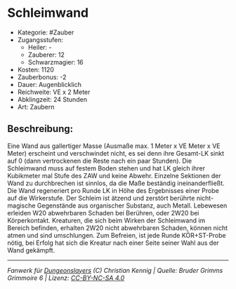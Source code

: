 # Schleimwand  
- Kategorie: #Zauber  
- Zugangsstufen:  
  - Heiler: -  
  - Zauberer: 12  
  - Schwarzmagier: 16  
- Kosten: 1120  
- Zauberbonus: -2  
- Dauer: Augenblicklich  
- Reichweite: VE x 2 Meter  
- Abklingzeit: 24 Stunden  
- Art: Zaubern     

## Beschreibung:
 Eine Wand aus gallertiger Masse (Ausmaße max. 1 Meter x VE Meter x VE Meter) erscheint und verschwindet nicht, es sei denn ihre Gesamt-LK sinkt auf 0 (dann vertrockenen die Reste nach ein paar Stunden). Die Schleimwand muss auf festem Boden stehen und hat LK gleich ihrer Kubikmeter mal Stufe des ZAW und keine Abwehr. Einzelne Sektionen der Wand zu durchbrechen ist sinnlos, da die Maße beständig ineinanderfließt. Die Wand regeneriert pro Runde LK in Höhe des Ergebnisses einer Probe auf die Wirkerstufe. Der Schleim ist ätzend und zerstört berührte nicht-magische Gegenstände aus organischer Substanz, auch Metall. Lebewesen erleiden W20 abwehrbaren Schaden bei Berühren, oder 2W20 bei Körperkontakt. Kreaturen, die sich beim Wirken der Schleimwand im Bereich befinden, erhalten 2W20 nicht abwehrbaren Schaden, können nicht atmen und sind umschlungen. Zum Befreien, ist jede Runde KÖR+ST-Probe nötig, bei Erfolg hat sich die Kreatur nach einer Seite seiner Wahl aus der Wand gekämpft.


___
*Fanwerk für [Dungeonslayers](https://www.dungeonslayers.net/) (C) Christian Kennig | Quelle: Bruder Grimms Grimmoire 6 | Lizenz: [CC-BY-NC-SA 4.0](https://creativecommons.org/licenses/by-nc-sa/4.0/deed.de)*